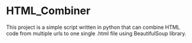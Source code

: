 # HTML_Combiner

This project is a simple script written in python that can combine HTML code from multiple urls to one single .html file using BeautifulSoup library.
